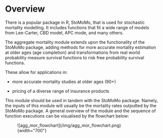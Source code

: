 # Overview

There is a popular package in R, StoMoMo, that is used for stochastic mortality modelling. It 
includes functions that fit a wide range of models from Lee-Carter, CBD model, APC mode, and many
others.

The aggregate mortality module extends upon the functionality of the StoMoMo package, adding 
methods for more accurate mortality estimation at older ages (age completion) and transformations
from real world probability measure survival functions to risk free probability survival functions.

These allow for applications in: 

* more accurate mortality studies at older ages (90+)

* pricing of a diverse range of insurance products 


This module should be used in tandem with the StoMoMo package. Namely, the inputs of this module 
will usually be the mortality rates outputted by the StoMoMo package. A general overview of the 
module and the sequence of function executions can be visualised by the flowchart below:

<figure markdown>
  ![agg_mor_flowchart](/img/agg_mor_flowchart.png){width="700"}
</figure>


